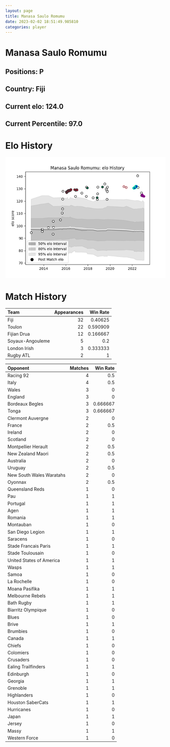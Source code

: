 ```yaml
---  
layout: page  
title: Manasa Saulo Romumu  
date: 2023-02-02 18:51:49.985810  
categories: player  
---
```

# Manasa Saulo Romumu

## Positions: P

## Country: Fiji

## Current elo: 124.0

## Current Percentile: 97.0

# Elo History


![elo history](history_ManasaSauloRomumu.png)
# Match History


| Team             |   Appearances |   Win Rate |
|:-----------------|--------------:|-----------:|
| Fiji             |            32 |   0.40625  |
| Toulon           |            22 |   0.590909 |
| Fijian Drua      |            12 |   0.166667 |
| Soyaux-Angouleme |             5 |   0.2      |
| London Irish     |             3 |   0.333333 |
| Rugby ATL        |             2 |   1        |

| Opponent                 |   Matches |   Win Rate |
|:-------------------------|----------:|-----------:|
| Racing 92                |         4 |   0.5      |
| Italy                    |         4 |   0.5      |
| Wales                    |         3 |   0        |
| England                  |         3 |   0        |
| Bordeaux Begles          |         3 |   0.666667 |
| Tonga                    |         3 |   0.666667 |
| Clermont Auvergne        |         2 |   0        |
| France                   |         2 |   0.5      |
| Ireland                  |         2 |   0        |
| Scotland                 |         2 |   0        |
| Montpellier Herault      |         2 |   0.5      |
| New Zealand Maori        |         2 |   0.5      |
| Australia                |         2 |   0        |
| Uruguay                  |         2 |   0.5      |
| New South Wales Waratahs |         2 |   0        |
| Oyonnax                  |         2 |   0.5      |
| Queensland Reds          |         1 |   0        |
| Pau                      |         1 |   1        |
| Portugal                 |         1 |   1        |
| Agen                     |         1 |   1        |
| Romania                  |         1 |   1        |
| Montauban                |         1 |   0        |
| San Diego Legion         |         1 |   1        |
| Saracens                 |         1 |   0        |
| Stade Francais Paris     |         1 |   1        |
| Stade Toulousain         |         1 |   0        |
| United States of America |         1 |   1        |
| Wasps                    |         1 |   1        |
| Samoa                    |         1 |   0        |
| La Rochelle              |         1 |   0        |
| Moana Pasifika           |         1 |   1        |
| Melbourne Rebels         |         1 |   1        |
| Bath Rugby               |         1 |   1        |
| Biarritz Olympique       |         1 |   0        |
| Blues                    |         1 |   0        |
| Brive                    |         1 |   1        |
| Brumbies                 |         1 |   0        |
| Canada                   |         1 |   1        |
| Chiefs                   |         1 |   0        |
| Colomiers                |         1 |   0        |
| Crusaders                |         1 |   0        |
| Ealing Trailfinders      |         1 |   1        |
| Edinburgh                |         1 |   0        |
| Georgia                  |         1 |   1        |
| Grenoble                 |         1 |   1        |
| Highlanders              |         1 |   0        |
| Houston SaberCats        |         1 |   1        |
| Hurricanes               |         1 |   0        |
| Japan                    |         1 |   1        |
| Jersey                   |         1 |   0        |
| Massy                    |         1 |   1        |
| Western Force            |         1 |   0        |